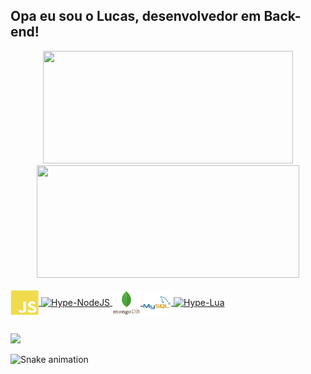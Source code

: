 ## Opa eu sou o Lucas, desenvolvedor em Back-end!

<div align="center">
  <a href="https://github.com/rezende0001">
  <img height="180em" width="400em" src="https://github-readme-stats.vercel.app/api?username=hype2557&show_icons=true&theme=dracula&include_all_commits=true&count_private=true"/>
  <img height="180em" width="420em" src="https://github-readme-stats.vercel.app/api/top-langs/?username=rezende0001&layout=compact&langs_count=7&theme=dracula"/>
</div>
  
<div style="display: inline_block"><br>
  <a href="https://developer.mozilla.org/en-US/docs/Web/JavaScript" target="_blank"><img align="center" alt="Hype-Js" height="40" width="45" src="https://raw.githubusercontent.com/devicons/devicon/master/icons/javascript/javascript-plain.svg">
  <a href="https://nodejs.org" target="_blank"><img align="center" alt="Hype-NodeJS" height="40" width="45" src="https://cdn.jsdelivr.net/gh/devicons/devicon/icons/nodejs/nodejs-original.svg">
  <a href="https://www.mongodb.com/" target="_blank"><img align="center" alt="Hype-MongoDB" height="40" width="45" src="https://raw.githubusercontent.com/devicons/devicon/master/icons/mongodb/mongodb-original-wordmark.svg">
  <a href="https://www.mysql.com/" target="_blank"><img align="center" alt="Hype-MySQL" height="40" width="45" src="https://raw.githubusercontent.com/devicons/devicon/master/icons/mysql/mysql-original-wordmark.svg">
    <a href="https://www.lua.org/" target="_blank"><img align="center" alt="Hype-Lua" height="40" width="45" src="https://cdn.jsdelivr.net/gh/devicons/devicon/icons/lua/lua-plain.svg">
</div>

##
 
<div> 
  <a href="https://www.linkedin.com/in/lucas-rezende-573353214/" target="_blank"><img src="https://img.shields.io/badge/-LinkedIn-%230077B5?style=for-the-badge&logo=linkedin&logoColor=white" target="_blank"></a> 
 
  ![Snake animation](https://github.com/rezende0001/rezende0001/blob/output/github-contribution-grid-snake.svg)
 
</div>
